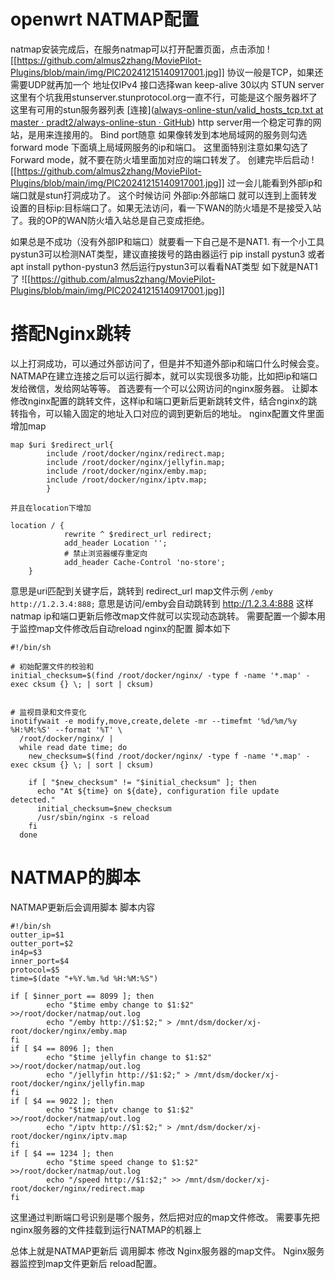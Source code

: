 # openwrt NATMAP配置
natmap安装完成后，在服务natmap可以打开配置页面，点击添加
![[https://github.com/almus2zhang/MoviePilot-Plugins/blob/main/img/PIC20241215140917001.jpg]]
协议一般是TCP，如果还需要UDP就再加一个
地址仅IPv4
接口选择wan
keep-alive 30以内
STUN server 这里有个坑我用stunserver.stunprotocol.org一直不行，可能是这个服务器坏了
这里有可用的stun服务器列表 [连接]([always-online-stun/valid_hosts_tcp.txt at master · pradt2/always-online-stun · GitHub](https://github.com/pradt2/always-online-stun/blob/master/valid_hosts_tcp.txt))
http server用一个稳定可靠的网站，是用来连接用的。
Bind port随意
如果像转发到本地局域网的服务则勾选 forward mode
下面填上局域网服务的ip和端口。
这里面特别注意如果勾选了Forward mode，就不要在防火墙里面加对应的端口转发了。
创建完毕后启动
![[https://github.com/almus2zhang/MoviePilot-Plugins/blob/main/img/PIC20241215140917001.jpg]]
过一会儿能看到外部ip和端口就是stun打洞成功了。
这个时候访问 外部ip:外部端口 就可以连到上面转发设置的目标ip:目标端口了。如果无法访问，看一下WAN的防火墙是不是接受入站了。我的OP的WAN防火墙入站总是自己变成拒绝。

如果总是不成功（没有外部IP和端口）就要看一下自己是不是NAT1.
有一个小工具pystun3可以检测NAT类型，建议直接拨号的路由器运行
pip install pystun3  或者 apt install python-pystun3
然后运行pystun3可以看看NAT类型
如下就是NAT1了
![[https://github.com/almus2zhang/MoviePilot-Plugins/blob/main/img/PIC20241215140917001.jpg]]

# 搭配Nginx跳转
以上打洞成功，可以通过外部访问了，但是并不知道外部ip和端口什么时候会变。
NATMAP在建立连接之后可以运行脚本，就可以实现很多功能，比如把ip和端口发给微信，发给网站等等。
首选要有一个可以公网访问的nginx服务器。
让脚本修改nginx配置的跳转文件，这样ip和端口更新后更新跳转文件，结合nginx的跳转指令，可以输入固定的地址入口对应的调到更新后的地址。
nginx配置文件里面增加map
```
map $uri $redirect_url{
        include /root/docker/nginx/redirect.map;
        include /root/docker/nginx/jellyfin.map;
        include /root/docker/nginx/emby.map;
        include /root/docker/nginx/iptv.map;
        }

并且在location下增加

location / {
            rewrite ^ $redirect_url redirect;
            add_header Location '';
            # 禁止浏览器缓存重定向
            add_header Cache-Control 'no-store';
    }

```
意思是uri匹配到关键字后，跳转到 redirect_url
map文件示例
`/emby http://1.2.3.4:888;`
意思是访问/emby会自动跳转到 http://1.2.3.4:888
这样natmap ip和端口更新后修改map文件就可以实现动态跳转。
需要配置一个脚本用于监控map文件修改后自动reload nginx的配置
脚本如下
```
#!/bin/sh

# 初始配置文件的校验和
initial_checksum=$(find /root/docker/nginx/ -type f -name '*.map' -exec cksum {} \; | sort | cksum)


# 监视目录和文件变化
inotifywait -e modify,move,create,delete -mr --timefmt '%d/%m/%y %H:%M:%S' --format '%T' \
  /root/docker/nginx/ |
  while read date time; do
    new_checksum=$(find /root/docker/nginx/ -type f -name '*.map' -exec cksum {} \; | sort | cksum)

    if [ "$new_checksum" != "$initial_checksum" ]; then
      echo "At ${time} on ${date}, configuration file update detected."
      initial_checksum=$new_checksum
      /usr/sbin/nginx -s reload
    fi
  done

```

# NATMAP的脚本
NATMAP更新后会调用脚本
脚本内容
```
#!/bin/sh
outter_ip=$1
outter_port=$2
in4p=$3
inner_port=$4
protocol=$5
time=$(date "+%Y.%m.%d %H:%M:%S")

if [ $inner_port == 8099 ]; then
        echo "$time emby change to $1:$2" >>/root/docker/natmap/out.log
        echo "/emby http://$1:$2;" > /mnt/dsm/docker/xj-root/docker/nginx/emby.map
fi
if [ $4 == 8096 ]; then
        echo "$time jellyfin change to $1:$2" >>/root/docker/natmap/out.log
        echo "/jellyfin http://$1:$2;" > /mnt/dsm/docker/xj-root/docker/nginx/jellyfin.map
fi
if [ $4 == 9022 ]; then
        echo "$time iptv change to $1:$2" >>/root/docker/natmap/out.log
        echo "/iptv http://$1:$2;" > /mnt/dsm/docker/xj-root/docker/nginx/iptv.map
fi
if [ $4 == 1234 ]; then
        echo "$time speed change to $1:$2" >>/root/docker/natmap/out.log
        echo "/speed http://$1:$2;" >> /mnt/dsm/docker/xj-root/docker/nginx/redirect.map
fi

```
这里通过判断端口号识别是哪个服务，然后把对应的map文件修改。
需要事先把nginx服务器的文件挂载到运行NATMAP的机器上

总体上就是NATMAP更新后 调用脚本 修改 Nginx服务器的map文件。
Nginx服务器监控到map文件更新后 reload配置。

